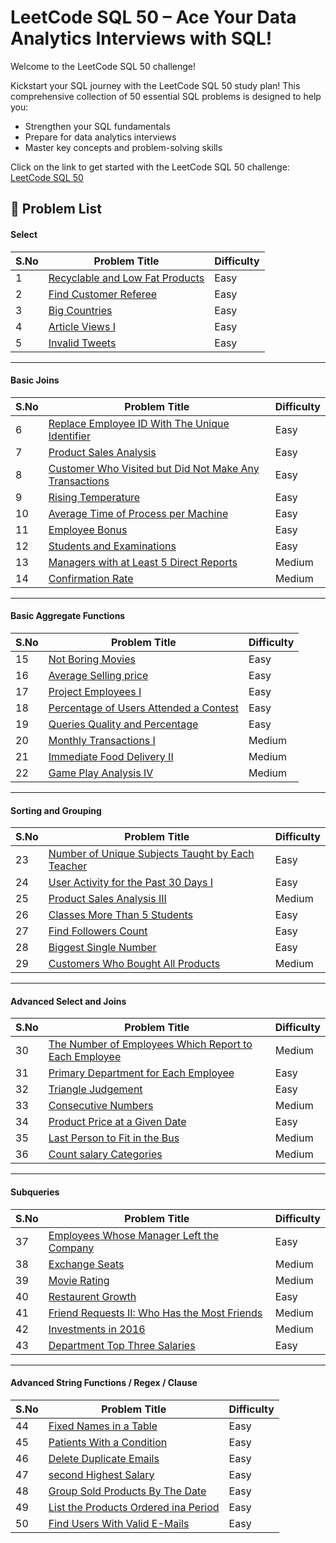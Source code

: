 # LeetCode SQL 50 – Ace Your Data Analytics Interviews with SQL!
Welcome to the LeetCode SQL 50 challenge! 

Kickstart your SQL journey with the LeetCode SQL 50 study plan! This comprehensive collection of 50 essential SQL problems is designed to help you:
- Strengthen your SQL fundamentals
- Prepare for data analytics interviews
- Master key concepts and problem-solving skills

Click on the link to get started with the LeetCode SQL 50 challenge:
[LeetCode SQL 50](https://leetcode.com/studyplan/top-sql-50/)

## 📘 Problem List

#### Select

| S.No | Problem Title                              | Difficulty |
|------|--------------------------------------------|------------|
| 1    | [Recyclable and Low Fat Products](https://leetcode.com/problems/recyclable-and-low-fat-products/description/?envType=study-plan-v2&envId=top-sql-50) | Easy |
| 2    | [Find Customer Referee](https://leetcode.com/problems/find-customer-referee/description/?envType=study-plan-v2&envId=top-sql-50) | Easy |
| 3    | [Big Countries](https://leetcode.com/problems/big-countries/description/?envType=study-plan-v2&envId=top-sql-50) | Easy |
| 4    | [Article Views I](https://leetcode.com/problems/article-views-i/description/?envType=study-plan-v2&envId=top-sql-50) | Easy |
| 5    | [Invalid Tweets](https://leetcode.com/problems/invalid-tweets/description/?envType=study-plan-v2&envId=top-sql-50) | Easy |

---

#### Basic Joins

| S.No | Problem Title                                              | Difficulty |
|------|------------------------------------------------------------|------------|
| 6   | [Replace Employee ID With The Unique Identifier](https://leetcode.com/problems/replace-employee-id-with-the-unique-identifier/?envType=study-plan-v2&envId=top-sql-50)  | Easy       |
| 7   | [Product Sales Analysis](https://leetcode.com/problems/product-sales-analysis-i/description/?envType=study-plan-v2&envId=top-sql-50)  | Easy       |
| 8   | [Customer Who Visited but Did Not Make Any Transactions](https://leetcode.com/problems/customer-who-visited-but-did-not-make-any-transactions/description/?envType=study-plan-v2&envId=top-sql-50) | Easy       |
| 9   | [Rising Temperature](https://leetcode.com/problems/rising-temperature/description/?envType=study-plan-v2&envId=top-sql-50) | Easy       |
| 10   | [Average Time of Process per Machine](https://leetcode.com/problems/average-time-of-process-per-machine/description/?envType=study-plan-v2&envId=top-sql-50) | Easy |
| 11   | [Employee Bonus](https://leetcode.com/problems/employee-bonus/description/?envType=study-plan-v2&envId=top-sql-50)  | Easy       |
| 12   | [Students and Examinations](https://leetcode.com/problems/students-and-examinations/description/?envType=study-plan-v2&envId=top-sql-50)  | Easy       |
| 13   | [Managers with at Least 5 Direct Reports]( https://leetcode.com/problems/managers-with-at-least-5-direct-reports/?envType=study-plan-v2&envId=top-sql-50)| Medium |
| 14   | [Confirmation Rate](https://leetcode.com/problems/confirmation-rate/description/?envType=study-plan-v2&envId=top-sql-50) | Medium     |

---

#### Basic Aggregate Functions

| S.No | Problem Title                                     | Difficulty |
|------|---------------------------------------------------|------------|
| 15   | [Not Boring Movies](https://leetcode.com/problems/not-boring-movies/description/?envType=study-plan-v2&envId=top-sql-50)| Easy       |
| 16   | [Average Selling price](https://leetcode.com/problems/average-selling-price/?envType=study-plan-v2&envId=top-sql-50) | Easy       |
| 17   | [Project Employees I](https://leetcode.com/problems/project-employees-i/description/?envType=study-plan-v2&envId=top-sql-50)| Easy       |
| 18   | [Percentage of Users Attended a Contest](https://leetcode.com/problems/percentage-of-users-attended-a-contest/description/?envType=study-plan-v2&envId=top-sql-50)| Easy |
| 19   | [Queries Quality and Percentage](https://leetcode.com/problems/queries-quality-and-percentage/description/?envType=study-plan-v2&envId=top-sql-50)| Easy       |
| 20   | [Monthly Transactions I](https://leetcode.com/problems/monthly-transactions-i/description/?envType=study-plan-v2&envId=top-sql-50) |Medium     |
| 21   | [Immediate Food Delivery II](https://leetcode.com/problems/immediate-food-delivery-ii/description/?envType=study-plan-v2&envId=top-sql-50) | Medium     |
| 22   | [Game Play Analysis IV](https://leetcode.com/problems/game-play-analysis-iv/description/?envType=study-plan-v2&envId=top-sql-50)| Medium     |

---

#### Sorting and Grouping

| S.No | Problem Title                                          | Difficulty |
|------|--------------------------------------------------------|------------|
| 23   | [Number of Unique Subjects Taught by Each Teacher](https://leetcode.com/problems/number-of-unique-subjects-taught-by-each-teacher/description/?envType=study-plan-v2&envId=top-sql-50) |   Easy     |
| 24   | [User Activity for the Past 30 Days I](https://leetcode.com/problems/number-of-unique-subjects-taught-by-each-teacher/description/?envType=study-plan-v2&envId=top-sql-50) |   Easy     |
| 25   | [Product Sales Analysis III](https://leetcode.com/problems/product-sales-analysis-iii/description/?envType=study-plan-v2&envId=top-sql-50)|  Medium    |
| 26   | [Classes More Than 5 Students](https://leetcode.com/problems/classes-more-than-5-students/description/?envType=study-plan-v2&envId=top-sql-50) |   Easy     |
| 27   | [Find Followers Count](https://leetcode.com/problems/find-followers-count/description/?envType=study-plan-v2&envId=top-sql-50)   |   Easy     |
| 28   | [Biggest Single Number](https://leetcode.com/problems/biggest-single-number/description/?envType=study-plan-v2&envId=top-sql-50) |   Easy     |
| 29   | [Customers Who Bought All Products](https://leetcode.com/problems/customers-who-bought-all-products/description/?envType=study-plan-v2&envId=top-sql-50)|  Medium  |

---

#### Advanced Select and Joins

| S.No | Problem Title                              | Difficulty |
|------|--------------------------------------------|------------|
| 30   | [The Number of Employees Which Report to Each Employee]() | Medium     |
| 31   | [Primary Department for Each Employee]()                  | Easy       |
| 32   | [Triangle Judgement]()                                    | Easy       |
| 33   | [Consecutive Numbers]()                                  | Medium     |
| 34   | [Product Price at a Given Date]()                         | Easy       |
| 35   | [Last Person to Fit in the Bus]()                         | Medium     |
| 36   | [Count salary Categories]()                               | Medium     |

---

#### Subqueries

| S.No | Problem Title                              | Difficulty |
|------|--------------------------------------------|------------|
| 37   | [Employees Whose Manager Left the Company]()   | Easy       |
| 38   | [Exchange Seats]()                             | Medium     |
| 39   | [Movie Rating]()                               | Medium     |
| 40   | [Restaurent Growth]()                          | Easy       |
| 41   | [Friend Requests II: Who Has the Most Friends]() | Medium     |
| 42   | [Investments in 2016]()                        | Medium     |
| 43   | [Department Top Three Salaries]()              | Easy       |

---

#### Advanced String Functions / Regex / Clause

| S.No | Problem Title                  | Difficulty |
|------|--------------------------------|------------|
| 44   | [Fixed Names in a Table]()         | Easy       |
| 45   | [Patients With a Condition]()      | Easy       |
| 46   | [Delete Duplicate Emails]()         | Easy       |
| 47   | [second Highest Salary]()  | Easy       |
| 48   | [Group Sold Products By The Date]()      | Easy       |
| 49   | [List the Products Ordered ina Period]()        | Easy       |
| 50   | [Find Users With Valid E-Mails]() | Easy       |

